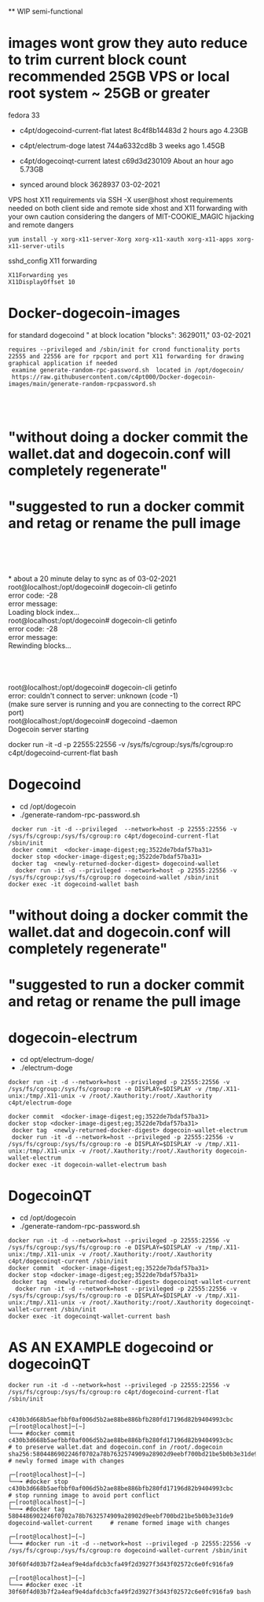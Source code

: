 ** WIP semi-functional

# images wont grow they auto reduce to trim current block count recommended 25GB VPS or local root system ~ 25GB or greater
fedora 33

* c4pt/dogecoind-current-flat           latest    8c4f8b14483d   2 hours ago         4.23GB
* c4pt/electrum-doge                    latest    744a6332cd8b   3 weeks ago         1.45GB
* c4pt/dogecoinqt-current               latest    c69d3d230109   About an hour ago   5.73GB

* synced around block 3628937 03-02-2021




VPS host X11 requirements via SSH -X user@host              xhost requirements needed on both client side and remote side
xhost and X11 forwarding with your own caution considering the dangers of MIT-COOKIE_MAGIC hijacking and remote dangers
```
yum install -y xorg-x11-server-Xorg xorg-x11-xauth xorg-x11-apps xorg-x11-server-utils

```

sshd_config X11 forwarding
```
X11Forwarding yes
X11DisplayOffset 10
```


# Docker-dogecoin-images
for standard dogecoind " at block location "blocks": 3629011," 03-02-2021
```
requires --privileged and /sbin/init for crond functionality ports 22555 and 22556 are for rpcport and port X11 forwarding for drawing graphical application if needed
 examine generate-random-rpc-password.sh  located in /opt/dogecoin/
 https://raw.githubusercontent.com/c4pt000/Docker-dogecoin-images/main/generate-random-rpcpassword.sh
 
 ```
 
<br>



# "without doing a docker commit the wallet.dat and dogecoin.conf will completely regenerate"

# "suggested to run a docker commit and retag or rename the pull image


<br>
<br>
<br>
<br>
* about a 20 minute delay to sync as of 03-02-2021
<br>
root@localhost:/opt/dogecoin# dogecoin-cli getinfo
<br>
error code: -28
<br>
error message:
<br>
Loading block index...
<br>
root@localhost:/opt/dogecoin# dogecoin-cli getinfo
<br>
error code: -28
<br>
error message:
<br>
Rewinding blocks...
<br>
<br>
<br>
<br>
<br>
root@localhost:/opt/dogecoin# dogecoin-cli getinfo
<br>
error: couldn't connect to server: unknown (code -1)
<br>
(make sure server is running and you are connecting to the correct RPC port)
<br>
root@localhost:/opt/dogecoin# dogecoind -daemon
<br>
Dogecoin server starting
<br>

docker run -it -d -p 22555:22556 -v /sys/fs/cgroup:/sys/fs/cgroup:ro c4pt/dogecoind-current-flat bash



# Dogecoind
* cd /opt/dogecoin
* ./generate-random-rpc-password.sh

```
 docker run -it -d --privileged  --network=host -p 22555:22556 -v /sys/fs/cgroup:/sys/fs/cgroup:ro c4pt/dogecoind-current-flat /sbin/init
 docker commit  <docker-image-digest;eg;3522de7bdaf57ba31>
 docker stop <docker-image-digest;eg;3522de7bdaf57ba31>
 docker tag  <newly-returned-docker-digest> dogecoind-wallet
  docker run -it -d --privileged --network=host -p 22555:22556 -v /sys/fs/cgroup:/sys/fs/cgroup:ro dogecoind-wallet /sbin/init
docker exec -it dogecoind-wallet bash
```
# "without doing a docker commit the wallet.dat and dogecoin.conf will completely regenerate"
# "suggested to run a docker commit and retag or rename the pull image


# dogecoin-electrum 
* cd opt/electrum-doge/
* ./electrum-doge
```
docker run -it -d --network=host --privileged -p 22555:22556 -v /sys/fs/cgroup:/sys/fs/cgroup:ro -e DISPLAY=$DISPLAY -v /tmp/.X11-unix:/tmp/.X11-unix -v /root/.Xauthority:/root/.Xauthority c4pt/electrum-doge 

docker commit  <docker-image-digest;eg;3522de7bdaf57ba31>
docker stop <docker-image-digest;eg;3522de7bdaf57ba31>
 docker tag  <newly-returned-docker-digest> dogecoin-wallet-electrum
 docker run -it -d --network=host --privileged -p 22555:22556 -v /sys/fs/cgroup:/sys/fs/cgroup:ro -e DISPLAY=$DISPLAY -v /tmp/.X11-unix:/tmp/.X11-unix -v /root/.Xauthority:/root/.Xauthority dogecoin-wallet-electrum 
docker exec -it dogecoin-wallet-electrum bash
```


# DogecoinQT 
* cd /opt/dogecoin
* ./generate-random-rpc-password.sh 
```
docker run -it -d --network=host --privileged -p 22555:22556 -v /sys/fs/cgroup:/sys/fs/cgroup:ro -e DISPLAY=$DISPLAY -v /tmp/.X11-unix:/tmp/.X11-unix -v /root/.Xauthority:/root/.Xauthority c4pt/dogecoinqt-current /sbin/init
docker commit  <docker-image-digest;eg;3522de7bdaf57ba31>
docker stop <docker-image-digest;eg;3522de7bdaf57ba31>
 docker tag  <newly-returned-docker-digest> dogecoinqt-wallet-current
  docker run -it -d --network=host --privileged -p 22555:22556 -v /sys/fs/cgroup:/sys/fs/cgroup:ro -e DISPLAY=$DISPLAY -v /tmp/.X11-unix:/tmp/.X11-unix -v /root/.Xauthority:/root/.Xauthority dogecoinqt-wallet-current /sbin/init
docker exec -it dogecoinqt-wallet-current bash
```

# AS AN EXAMPLE dogecoind or dogecoinQT
```
docker run -it -d --network=host --privileged -p 22555:22556 -v /sys/fs/cgroup:/sys/fs/cgroup:ro c4pt/dogecoind-current-flat /sbin/init


c430b3d668b5aefbbf0af006d5b2ae88be886bfb280fd17196d82b9404993cbc
┌─[root@localhost]─[~]
└──╼ #docker commit c430b3d668b5aefbbf0af006d5b2ae88be886bfb280fd17196d82b9404993cbc       # to preserve wallet.dat and dogecoin.conf in /root/.dogecoin                                                                                        
sha256:5804486902246f0702a78b7632574909a28902d9eebf700bd21be5b0b3e31de9                    # newly formed image with changes

┌─[root@localhost]─[~]
└──╼ #docker stop c430b3d668b5aefbbf0af006d5b2ae88be886bfb280fd17196d82b9404993cbc         # stop running image to avoid port conflict                                                                                        
┌─[root@localhost]─[~]
└──╼ #docker tag 5804486902246f0702a78b7632574909a28902d9eebf700bd21be5b0b3e31de9 dogecoind-wallet-current     # rename formed image with changes

┌─[root@localhost]─[~]
└──╼ #docker run -it -d --network=host --privileged -p 22555:22556 -v /sys/fs/cgroup:/sys/fs/cgroup:ro dogecoind-wallet-current /sbin/init

30f60f4d03b7f2a4eaf9e4dafdcb3cfa49f2d3927f3d43f02572c6e0fc916fa9

┌─[root@localhost]─[~]
└──╼ #docker exec -it 30f60f4d03b7f2a4eaf9e4dafdcb3cfa49f2d3927f3d43f02572c6e0fc916fa9 bash           

```


